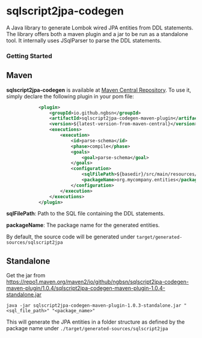 # sqlscript2jpa-codegen

A Java library to generate Lombok wired JPA entities from DDL statements. The library offers both a maven plugin and a jar to be run as a standalone tool. It internally uses JSqlParser to parse the DDL statements. 

### Getting Started

## Maven

**sqlscript2jpa-codegen** is available at [Maven Central Repository](https://central.sonatype.com/artifact/io.github.ngbsn/sqlscript2jpa-codegen-maven-plugin).
To use it, simply declare the following plugin in your pom file:

```xml
            <plugin>
                <groupId>io.github.ngbsn</groupId>
                <artifactId>sqlscript2jpa-codegen-maven-plugin</artifactId>
                <version>${latest-version-from-maven-central}</version>
                <executions>
                    <execution>
                        <id>parse-schema</id>
                        <phase>compile</phase>
                        <goals>
                            <goal>parse-schema</goal>
                        </goals>
                        <configuration>
                            <sqlFilePath>${basedir}/src/main/resources/sql/organization.sql</sqlFilePath>
                            <packageName>org.mycompany.entities</packageName>
                        </configuration>
                    </execution>
                </executions>
            </plugin>
```
**sqlFilePath**: Path to the SQL file containing the DDL statements.

**packageName**: The package name for the generated entities.

By default, the source code will be generated under `target/generated-sources/sqlscript2jpa`

## Standalone

Get the jar from https://repo1.maven.org/maven2/io/github/ngbsn/sqlscript2jpa-codegen-maven-plugin/1.0.4/sqlscript2jpa-codegen-maven-plugin-1.0.4-standalone.jar

```
java -jar sqlscript2jpa-codegen-maven-plugin-1.0.3-standalone.jar "<sql_file_path>" "<package_name>"
```
This will generate the JPA entities in a folder structure as defined by the package name under `./target/generated-sources/sqlscript2jpa`
